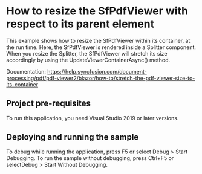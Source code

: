 # How to resize the SfPdfViewer with respect to its parent element
This example shows how to resize the SfPdfViewer within its container, at the run time. Here, the SfPdfViewer is rendered inside a Splitter component. When you resize the Splitter, the SfPdfViewer will stretch its size accordingly by using the UpdateViewerContainerAsync() method. 

Documentation: https://help.syncfusion.com/document-processing/pdf/pdf-viewer2/blazor/how-to/stretch-the-pdf-viewer-size-to-its-container

## Project pre-requisites
To run this application, you need Visual Studio 2019 or later versions.

## Deploying and running the sample
To debug while running the application, press F5 or select Debug > Start Debugging. To run the sample without debugging, press Ctrl+F5 or selectDebug > Start Without Debugging.